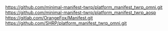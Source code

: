 https://github.com/minimal-manifest-twrp/platform_manifest_twrp_omni.git
https://github.com/minimal-manifest-twrp/platform_manifest_twrp_aosp
https://gitlab.com/OrangeFox/Manifest.git
https://github.com/SHRP/platform_manifest_twrp_omni.git

